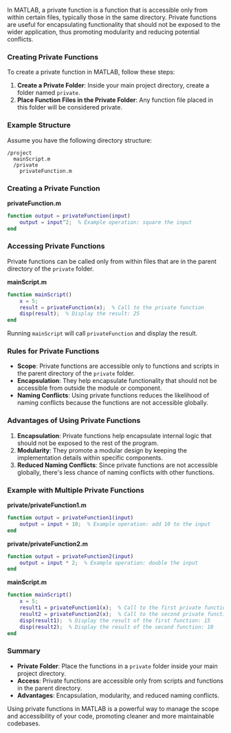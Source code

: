 In MATLAB, a private function is a function that is accessible only from within certain files, typically those in the same directory. Private functions are useful for encapsulating functionality that should not be exposed to the wider application, thus promoting modularity and reducing potential conflicts.

### Creating Private Functions

To create a private function in MATLAB, follow these steps:

1. **Create a Private Folder**: Inside your main project directory, create a folder named `private`.
2. **Place Function Files in the Private Folder**: Any function file placed in this folder will be considered private.

### Example Structure

Assume you have the following directory structure:

```
/project
  mainScript.m
  /private
    privateFunction.m
```

### Creating a Private Function

**privateFunction.m**

```matlab
function output = privateFunction(input)
    output = input^2;  % Example operation: square the input
end
```

### Accessing Private Functions

Private functions can be called only from within files that are in the parent directory of the `private` folder.

**mainScript.m**

```matlab
function mainScript()
    x = 5;
    result = privateFunction(x);  % Call to the private function
    disp(result);  % Display the result: 25
end
```

Running `mainScript` will call `privateFunction` and display the result.

### Rules for Private Functions

-   **Scope**: Private functions are accessible only to functions and scripts in the parent directory of the `private` folder.
-   **Encapsulation**: They help encapsulate functionality that should not be accessible from outside the module or component.
-   **Naming Conflicts**: Using private functions reduces the likelihood of naming conflicts because the functions are not accessible globally.

### Advantages of Using Private Functions

1. **Encapsulation**: Private functions help encapsulate internal logic that should not be exposed to the rest of the program.
2. **Modularity**: They promote a modular design by keeping the implementation details within specific components.
3. **Reduced Naming Conflicts**: Since private functions are not accessible globally, there's less chance of naming conflicts with other functions.

### Example with Multiple Private Functions

**private/privateFunction1.m**

```matlab
function output = privateFunction1(input)
    output = input + 10;  % Example operation: add 10 to the input
end
```

**private/privateFunction2.m**

```matlab
function output = privateFunction2(input)
    output = input * 2;  % Example operation: double the input
end
```

**mainScript.m**

```matlab
function mainScript()
    x = 5;
    result1 = privateFunction1(x);  % Call to the first private function
    result2 = privateFunction2(x);  % Call to the second private function
    disp(result1);  % Display the result of the first function: 15
    disp(result2);  % Display the result of the second function: 10
end
```

### Summary

-   **Private Folder**: Place the functions in a `private` folder inside your main project directory.
-   **Access**: Private functions are accessible only from scripts and functions in the parent directory.
-   **Advantages**: Encapsulation, modularity, and reduced naming conflicts.

Using private functions in MATLAB is a powerful way to manage the scope and accessibility of your code, promoting cleaner and more maintainable codebases.
